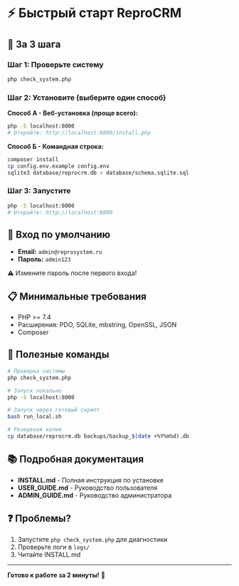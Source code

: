 # ⚡ Быстрый старт ReproCRM

## 🚀 За 3 шага

### Шаг 1: Проверьте систему
```bash
php check_system.php
```

### Шаг 2: Установите (выберите один способ)

**Способ А - Веб-установка (проще всего):**
```bash
php -S localhost:8000
# Откройте: http://localhost:8000/install.php
```

**Способ Б - Командная строка:**
```bash
composer install
cp config.env.example config.env
sqlite3 database/reprocrm.db < database/schema.sqlite.sql
```

### Шаг 3: Запустите
```bash
php -S localhost:8000
# Откройте: http://localhost:8000
```

## 🔑 Вход по умолчанию

- **Email:** `admin@reprosystem.ru`
- **Пароль:** `admin123`

⚠️ Измените пароль после первого входа!

## 📋 Минимальные требования

- PHP >= 7.4
- Расширения: PDO, SQLite, mbstring, OpenSSL, JSON
- Composer

## 🔧 Полезные команды

```bash
# Проверка системы
php check_system.php

# Запуск локально
php -S localhost:8000

# Запуск через готовый скрипт
bash run_local.sh

# Резервная копия
cp database/reprocrm.db backups/backup_$(date +%Y%m%d).db
```

## 📚 Подробная документация

- **INSTALL.md** - Полная инструкция по установке
- **USER_GUIDE.md** - Руководство пользователя
- **ADMIN_GUIDE.md** - Руководство администратора

## ❓ Проблемы?

1. Запустите `php check_system.php` для диагностики
2. Проверьте логи в `logs/`
3. Читайте INSTALL.md

---

**Готово к работе за 2 минуты!** 🎉











